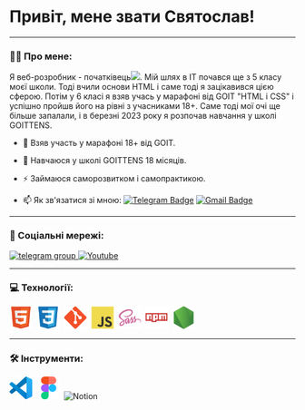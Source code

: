 # Привіт, мене звати Святослав!

---

### :man_technologist: Про мене:

Я веб-розробник - початківець<img src="https://media.giphy.com/media/WUlplcMpOCEmTGBtBW/giphy.gif" width="30px">. Мій шлях в IT почався ще з 5 класу моєї школи. Тоді вчили основи HTML і саме тоді я зацікавився цією сферою. Потім у 6 класі я взяв учась у марафоні від GOIT "HTML і CSS" і успішно пройшв його на рівні з учасниками 18+. Саме тоді мої очі ще більше запалали, і в березні 2023 року я розпочав навчання у школі GOITTENS.

- :telescope: Взяв участь у марафоні 18+ від GOIT.

- :seedling: Навчаюся у школі GOITTENS 18 місяців.

- :zap: Займаюся саморозвитком і самопрактикою.

- :mailbox: Як зв'язатися зі мною: [![Telegram Badge](https://img.shields.io/badge/-sviat_2010-blue?style=flat&logo=Telegram&logoColor=white)](https://t.me/sviat_2010) [![Gmail Badge](https://img.shields.io/badge/-Gmail-red?style=flat&logo=Gmail&logoColor=white)](mailto:svatoslavkalugin@gmail.com)

---

### 🤝 Соціальні мережі:

  <div id="badges">
    <a href="https://t.me/sviat_2010" target="_blank">
      <img src="https://cdn-icons-png.flaticon.com/512/2111/2111646.png" width="40" height="40" alt="telegram group" />
    </a>
    <a href="https://www.youtube.com/@blizzard362" target="_blank">
      <img src="https://cdn-icons-png.flaticon.com/512/3670/3670147.png" width="40" height="40" alt="Youtube"/>
    </a>
  </div>
  
  ---

### 💻 Технології:

<div>
  <img src="https://github.com/devicons/devicon/blob/master/icons/html5/html5-original.svg" title="html5" alt="html5" width="40" height="40"/>&nbsp;
  <img src="https://github.com/devicons/devicon/blob/master/icons/css3/css3-original.svg" title="css" alt="css" width="40" height="40"/>&nbsp;
  <img src="https://github.com/devicons/devicon/blob/master/icons/git/git-original.svg" title="git" alt="git" width="40" height="40"/>&nbsp;
  <img src="https://github.com/devicons/devicon/blob/master/icons/javascript/javascript-original.svg" title="javascript" alt="javascript" width="40" height="40"/>&nbsp;
        <img src="https://github.com/devicons/devicon/blob/master/icons/sass/sass-original.svg" title="sass" alt="sass" width="40" height="40"/>&nbsp;
    <img src="https://github.com/devicons/devicon/blob/master/icons/npm/npm-original-wordmark.svg" title="npm" alt="npm" width="40" height="40"/>&nbsp;
    <img src="https://github.com/devicons/devicon/blob/master/icons/nodejs/nodejs-original.svg" title="node" alt="node" width="40" height="40"/>&nbsp;
</div>

---

### 🛠 Інструменти:

<div>
    <img src="https://github.com/devicons/devicon/blob/master/icons/vscode/vscode-original.svg" title="vscode" alt="vscode" width="40" height="40"/>&nbsp;
  <img src="https://github.com/devicons/devicon/blob/master/icons/figma/figma-original.svg" title="figma" alt="figma" width="40" height="40"/>&nbsp;
  <img src="https://upload.wikimedia.org/wikipedia/commons/e/e9/Notion-logo.svg" title="Notion" alt="Notion" width="40" height="40"/>&nbsp;

</div>
